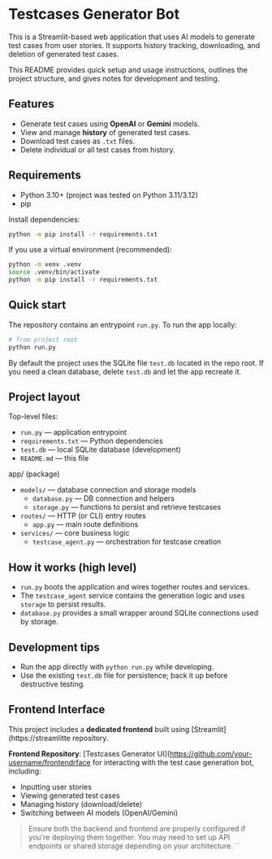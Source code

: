 # Testcases Generator Bot

This is a Streamlit-based web application that uses AI models to generate test cases from user stories. It supports history tracking, downloading, and deletion of generated test cases.

This README provides quick setup and usage instructions, outlines the project structure, and gives notes for development and testing.

## Features

- Generate test cases using **OpenAI** or **Gemini** models.
- View and manage **history** of generated test cases.
- Download test cases as `.txt` files.
- Delete individual or all test cases from history.

## Requirements

- Python 3.10+ (project was tested on Python 3.11/3.12)
- pip

Install dependencies:

```bash
python -m pip install -r requirements.txt
```

If you use a virtual environment (recommended):

```bash
python -m venv .venv
source .venv/bin/activate
python -m pip install -r requirements.txt
```

## Quick start

The repository contains an entrypoint `run.py`. To run the app locally:

```bash
# from project root
python run.py
```

By default the project uses the SQLite file `test.db` located in the repo root. If you need a clean database, delete `test.db` and let the app recreate it.

## Project layout

Top-level files:

- `run.py` — application entrypoint
- `requirements.txt` — Python dependencies
- `test.db` — local SQLite database (development)
- `README.md` — this file

app/ (package)

- `models/` — database connection and storage models
	- `database.py` — DB connection and helpers
	- `storage.py` — functions to persist and retrieve testcases
- `routes/` — HTTP (or CLI) entry routes
	- `app.py` — main route definitions
- `services/` — core business logic
	- `testcase_agent.py` — orchestration for testcase creation

## How it works (high level)

- `run.py` boots the application and wires together routes and services.
- The `testcase_agent` service contains the generation logic and uses `storage` to persist results.
- `database.py` provides a small wrapper around SQLite connections used by storage.

## Development tips

- Run the app directly with `python run.py` while developing.
- Use the existing `test.db` file for persistence; back it up before destructive testing.

## Frontend Interface



This project includes a **dedicated frontend** built using [Streamlit](https://streamlitte repository.



**Frontend Repository**: [Testcases Generator UI](https://github.com/your-username/frontendrface for interacting with the test case generation bot, including:



- Inputting user stories
- Viewing generated test cases
- Managing history (download/delete)
- Switching between AI models (OpenAI/Gemini)



> Ensure both the backend and frontend are properly configured if you're deploying them together. You may need to set up API endpoints or shared storage depending on your architecture.
``
